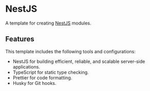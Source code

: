 # NestJS

A template for creating [NestJS](https://nestjs.com/) modules.

## Features

This template includes the following tools and configurations:

- NestJS for building efficient, reliable, and scalable server-side applications.
- TypeScript for static type checking.
- Prettier for code formatting.
- Husky for Git hooks.
